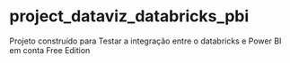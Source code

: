 # project_dataviz_databricks_pbi
Projeto construído para Testar a integração entre o databricks e Power BI em conta Free Edition
